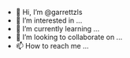 - 👋 Hi, I’m @garrettzls
- 👀 I’m interested in ...
- 🌱 I’m currently learning ...
- 💞️ I’m looking to collaborate on ...
- 📫 How to reach me ...

<!---
garrettzls/garrettzls is a ✨ special ✨ repository because its `README.md` (this file) appears on your GitHub profile.
You can click the Preview link to take a look at your changes.
--->
